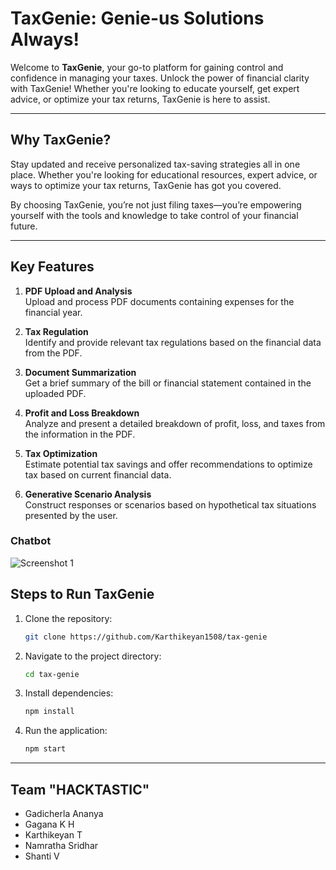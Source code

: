 # TaxGenie: Genie-us Solutions Always!

Welcome to **TaxGenie**, your go-to platform for gaining control and confidence in managing your taxes. Unlock the power of financial clarity with TaxGenie! Whether you're looking to educate yourself, get expert advice, or optimize your tax returns, TaxGenie is here to assist.

---

## Why TaxGenie?

Stay updated and receive personalized tax-saving strategies all in one place. Whether you're looking for educational resources, expert advice, or ways to optimize your tax returns, TaxGenie has got you covered.

By choosing TaxGenie, you’re not just filing taxes—you’re empowering yourself with the tools and knowledge to take control of your financial future.

---

## Key Features

1. **PDF Upload and Analysis**  
   Upload and process PDF documents containing expenses for the financial year.

2. **Tax Regulation**  
   Identify and provide relevant tax regulations based on the financial data from the PDF.

3. **Document Summarization**  
   Get a brief summary of the bill or financial statement contained in the uploaded PDF.

4. **Profit and Loss Breakdown**  
   Analyze and present a detailed breakdown of profit, loss, and taxes from the information in the PDF.

5. **Tax Optimization**  
   Estimate potential tax savings and offer recommendations to optimize tax based on current financial data.

6. **Generative Scenario Analysis**  
   Construct responses or scenarios based on hypothetical tax situations presented by the user.



### Chatbot

![Screenshot 1](./public/images/chatbot.jpeg)

## Steps to Run TaxGenie

1. Clone the repository:
    ```bash
    git clone https://github.com/Karthikeyan1508/tax-genie
    ```

2. Navigate to the project directory:
    ```bash
    cd tax-genie
    ```

3. Install dependencies:
    ```bash
    npm install
    ```

4. Run the application:
    ```bash
    npm start
    ```

---

## Team "HACKTASTIC"

- Gadicherla Ananya
- Gagana K H
- Karthikeyan T
- Namratha Sridhar
- Shanti V
